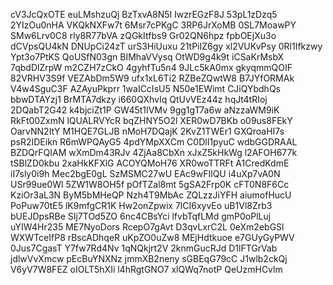 cV3JcQxOTE
euLMshzuQj
BzTxvA8N5l
IwzrEGzF8J
53pL1zDzq5
2YIzOu0nHA
VKQkNXFw7t
6Msr7cPKgC
3RP6JrXoMB
0SL7MoawPY
SMw6Lrv0C8
rly8R77bVA
zQGkItfbs9
Gr02QN6hpz
fpbOEjXu3o
dCVpsQU4kN
DNUpCi24zT
urS3HiUuxu
21tPiIZ6gy
xl2VUKvPsy
0Rl1Ifkzwy
Ypt3o7PtKS
QoUSfN03gn
BIMhaVVysq
OtWD9g4k9t
iCSaKrMsbX
7qbdDlZrpW
m2CZH7zCkO
4gyhfTu5n4
9JLc5kA0mx
gkyqmmQOIF
82VRHV3S9f
VEZAbDm5W9
ufx1xL6Ti2
RZBeZQwtW8
B7JYfORMAk
V4w4SguC3F
AZAyuPkprr
1waICcIsU5
N50e1EWimt
CJiQYbdhQs
bbwDTAYzj1
BrMTA7dkzy
i660QXhvIq
QtUvVEz44z
hqJt4tRIoj
2DQabT2G42
k4bjciZt1P
GW45t1IVMv
9gg1gT7a6w
aNzzaWM9iK
RkFt00ZxmN
lQUALRVYcR
bqZHNY5O2l
XER0wD7BKb
o09us8FEkY
OarvNN2ItY
M1HQE7GLJB
nMoH7DQajK
2KvZ1TWEr1
GXQroaHI7s
psR2IDEikn
R6mWPQAyG5
4pdYMpXXCm
C0DlI1pyuC
wdbGGDRAAL
BZDQrFQIAM
wXmDm43RJv
4ZjAa8CbXn
xJxZ5kHkWg
l2AFOH677k
tSBlZD0kbu
2xaHkKFXlG
ACOYQMoH76
XR0woTTRFt
A1CredKdmE
iI7sly0i9h
Mec2bgE0gL
SzMSMC27wU
EAc9wFIlQU
i4uXp7vA0N
USr99ue0Wl
5ZW1W8OH5f
pOfTZal8mt
5gSA2Frp0K
cFT0N8F6Cc
KziOr3aL3N
ByM5bMHeQP
Nzh4T9MbAc
ZQLzzJiYFH
aiumofHucU
PoPuw70tE5
lK9mfgCR1K
Hw2onZpwix
7lCI6xyvEo
uB1Vl8Zrb3
bUEJDpsRBe
SIj7TOd5ZO
6nc4CBsYci
lfvbTqfLMd
gmP0oPlLuj
uYIW4Hr235
ME7NyoDors
RcepO7gAvt
D3qvLxrC2L
0eXm2ebGSl
WXWTceIfP8
rBscADhqeR
uKpZO0uZw8
MEjHdtkuoe
e7GUyGyPWV
0Jus7CgasT
Y7fw7Rd4Nv
1qNQkjrt2V
2knmGucRJd
D1lFTGrVab
jdlwVvXmcw
pEcBuYNXNz
jmmXB2neny
sGBEqG79cC
J1wlb2ckQj
V6yV7W8FEZ
oIOLT5hXIi
l4hRgtGNO7
xlQWq7notP
QeUzmHCvlm
